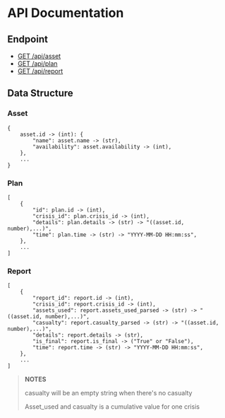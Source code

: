 # API Documentation

## Endpoint

- [GET /api/asset](#Asset)
- [GET /api/plan](#Plan)
- [GET /api/report](#Report)

## Data Structure

### Asset

```
{
    asset.id -> (int): {
        "name": asset.name -> (str),
        "availability": asset.availability -> (int),
    },
    ...
}
```
### Plan

```
[
    {
        "id": plan.id -> (int),
        "crisis_id": plan.crisis_id -> (int),
        "details": plan.details -> (str) -> "((asset.id, number),...)",
        "time": plan.time -> (str) -> "YYYY-MM-DD HH:mm:ss",
    },
    ...
]
```
### Report

```
[
    {
        "report_id": report.id -> (int),
        "crisis_id": report.crisis_id -> (int),
        "assets_used": report.assets_used_parsed -> (str) -> "((asset.id, number),...)",
        "casualty": report.casualty_parsed -> (str) -> "((asset.id, number),...)",
        "details": report.details -> (str),
        "is_final": report.is_final -> ("True" or "False"),
        "time": report.time -> (str) -> "YYYY-MM-DD HH:mm:ss",
    },
    ...
]
```
> **NOTES**
>
> casualty will be an empty string when there's no casualty
>
> Asset_used and casualty is a cumulative value for one crisis
